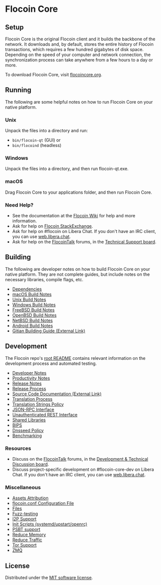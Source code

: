 Flocoin Core
=============

Setup
---------------------
Flocoin Core is the original Flocoin client and it builds the backbone of the network. It downloads and, by default, stores the entire history of Flocoin transactions, which requires a few hundred gigabytes of disk space. Depending on the speed of your computer and network connection, the synchronization process can take anywhere from a few hours to a day or more.

To download Flocoin Core, visit [flocoincore.org](https://flocoincore.org/en/download/).

Running
---------------------
The following are some helpful notes on how to run Flocoin Core on your native platform.

### Unix

Unpack the files into a directory and run:

- `bin/flocoin-qt` (GUI) or
- `bin/flocoind` (headless)

### Windows

Unpack the files into a directory, and then run flocoin-qt.exe.

### macOS

Drag Flocoin Core to your applications folder, and then run Flocoin Core.

### Need Help?

* See the documentation at the [Flocoin Wiki](https://en.flocoin.it/wiki/Main_Page)
for help and more information.
* Ask for help on [Flocoin StackExchange](https://flocoin.stackexchange.com).
* Ask for help on #flocoin on Libera Chat. If you don't have an IRC client, you can use [web.libera.chat](https://web.libera.chat/#flocoin).
* Ask for help on the [FlocoinTalk](https://flocointalk.org/) forums, in the [Technical Support board](https://flocointalk.org/index.php?board=4.0).

Building
---------------------
The following are developer notes on how to build Flocoin Core on your native platform. They are not complete guides, but include notes on the necessary libraries, compile flags, etc.

- [Dependencies](dependencies.md)
- [macOS Build Notes](build-osx.md)
- [Unix Build Notes](build-unix.md)
- [Windows Build Notes](build-windows.md)
- [FreeBSD Build Notes](build-freebsd.md)
- [OpenBSD Build Notes](build-openbsd.md)
- [NetBSD Build Notes](build-netbsd.md)
- [Android Build Notes](build-android.md)
- [Gitian Building Guide (External Link)](https://github.com/flocoin-core/docs/blob/master/gitian-building.md)

Development
---------------------
The Flocoin repo's [root README](/README.md) contains relevant information on the development process and automated testing.

- [Developer Notes](developer-notes.md)
- [Productivity Notes](productivity.md)
- [Release Notes](release-notes.md)
- [Release Process](release-process.md)
- [Source Code Documentation (External Link)](https://doxygen.flocoincore.org/)
- [Translation Process](translation_process.md)
- [Translation Strings Policy](translation_strings_policy.md)
- [JSON-RPC Interface](JSON-RPC-interface.md)
- [Unauthenticated REST Interface](REST-interface.md)
- [Shared Libraries](shared-libraries.md)
- [BIPS](bips.md)
- [Dnsseed Policy](dnsseed-policy.md)
- [Benchmarking](benchmarking.md)

### Resources
* Discuss on the [FlocoinTalk](https://flocointalk.org/) forums, in the [Development & Technical Discussion board](https://flocointalk.org/index.php?board=6.0).
* Discuss project-specific development on #flocoin-core-dev on Libera Chat. If you don't have an IRC client, you can use [web.libera.chat](https://web.libera.chat/#flocoin-core-dev).

### Miscellaneous
- [Assets Attribution](assets-attribution.md)
- [flocoin.conf Configuration File](flocoin-conf.md)
- [Files](files.md)
- [Fuzz-testing](fuzzing.md)
- [I2P Support](i2p.md)
- [Init Scripts (systemd/upstart/openrc)](init.md)
- [PSBT support](psbt.md)
- [Reduce Memory](reduce-memory.md)
- [Reduce Traffic](reduce-traffic.md)
- [Tor Support](tor.md)
- [ZMQ](zmq.md)

License
---------------------
Distributed under the [MIT software license](/COPYING).

